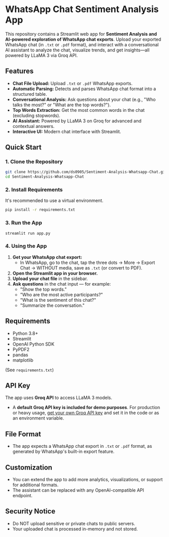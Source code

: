 # WhatsApp Chat Sentiment Analysis App

This repository contains a Streamlit web app for **Sentiment Analysis and AI-powered exploration of WhatsApp chat exports**. Upload your exported WhatsApp chat (in `.txt` or `.pdf` format), and interact with a conversational AI assistant to analyze the chat, visualize trends, and get insights—all powered by LLaMA 3 via Groq API.



## Features

- **Chat File Upload:** Upload `.txt` or `.pdf` WhatsApp exports.
- **Automatic Parsing:** Detects and parses WhatsApp chat format into a structured table.
- **Conversational Analysis:** Ask questions about your chat (e.g., "Who talks the most?" or "What are the top words?").
- **Top Words Extraction:** Get the most common words in the chat (excluding stopwords).
- **AI Assistant:** Powered by LLaMA 3 on Groq for advanced and contextual answers.
- **Interactive UI:** Modern chat interface with Streamlit.

## Quick Start

### 1. Clone the Repository

```bash
git clone https://github.com/ds0905/Sentiment-Analysis-Whatsapp-Chat.git
cd Sentiment-Analysis-Whatsapp-Chat
```

### 2. Install Requirements

It's recommended to use a virtual environment.

```bash
pip install -r requirements.txt
```

### 3. Run the App

```bash
streamlit run app.py
```

### 4. Using the App

1. **Get your WhatsApp chat export:**  
   - In WhatsApp, go to the chat, tap the three dots → More → Export Chat → WITHOUT media, save as `.txt` (or convert to PDF).
2. **Open the Streamlit app in your browser.**
3. **Upload your chat file** in the sidebar.
4. **Ask questions** in the chat input — for example:
   - "Show the top words."
   - "Who are the most active participants?"
   - "What is the sentiment of this chat?"
   - "Summarize the conversation."

## Requirements

- Python 3.8+
- Streamlit
- OpenAI Python SDK
- PyPDF2
- pandas
- matplotlib

(See `requirements.txt`)

## API Key

The app uses **Groq API** to access LLaMA 3 models.
- A **default Groq API key is included for demo purposes**. For production or heavy usage, [get your own Groq API key](https://console.groq.com/keys) and set it in the code or as an environment variable.

## File Format

- The app expects a WhatsApp chat export in `.txt` or `.pdf` format, as generated by WhatsApp's built-in export feature.

## Customization

- You can extend the app to add more analytics, visualizations, or support for additional formats.
- The assistant can be replaced with any OpenAI-compatible API endpoint.

## Security Notice

- Do NOT upload sensitive or private chats to public servers.
- Your uploaded chat is processed in-memory and not stored.

